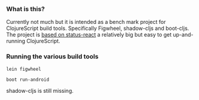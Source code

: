 ### What is this? 

Currently not much but it is intended as a bench mark project for ClojureScript build tools. Specifically Figwheel, shadow-cljs and boot-cljs.
The project is [based on status-react](https://github.com/status-im/status-react/) a relatively big but easy to get up-and-running ClojureScript.

### Running the various build tools

```
lein figwheel
```

```
boot run-android
```

shadow-cljs is still missing.
